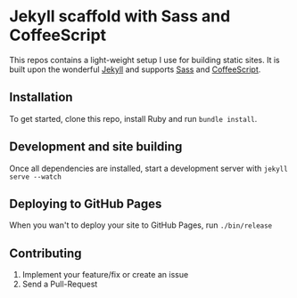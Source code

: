 # Jekyll scaffold with Sass and CoffeeScript

This repos contains a light-weight setup I use for building static sites. It is
built upon the wonderful [Jekyll](http://jekyllrb.com/) and supports
[Sass](http://sass-lang.com/) and [CoffeeScript](http://coffeescript.org/).

## Installation

To get started, clone this repo, install Ruby and run `bundle install`.

## Development and site building

Once all dependencies are installed, start a development server with `jekyll serve --watch`

## Deploying to GitHub Pages

When you wan't to deploy your site to GitHub Pages, run `./bin/release`

## Contributing

1. Implement your feature/fix or create an issue
2. Send a Pull-Request
